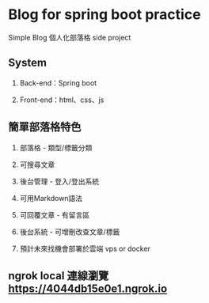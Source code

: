 # Blog for spring boot practice

Simple Blog 個人化部落格 side project

## System

1. Back-end：Spring boot

2. Front-end：html、css、js

## 簡單部落格特色

1. 部落格 - 類型/標籤分類

2. 可搜尋文章

3. 後台管理 - 登入/登出系統

4. 可用Markdown語法

5. 可回覆文章 - 有留言區

6. 後台系統 - 可增刪改查文章/標籤

7. 預計未來找機會部署於雲端 vps or docker

## ngrok local 連線瀏覽 https://4044db15e0e1.ngrok.io





